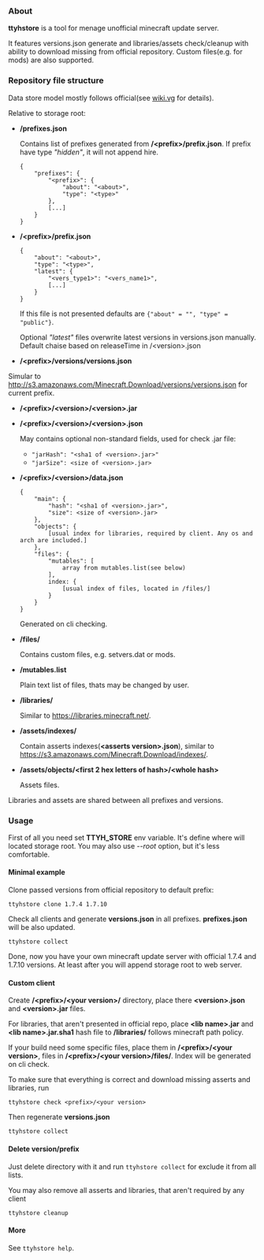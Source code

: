 ### About

**ttyhstore** is a tool for menage unofficial minecraft update server.

It features versions.json generate and libraries/assets check/cleanup with ability to download missing from official repository. Custom files(e.g. for mods) are also supported.


### Repository file structure

Data store model mostly follows official(see [wiki.vg](http://wiki.vg/Game_Files) for details).

Relative to storage root:
*   **/prefixes.json**
    
    Contains list of prefixes generated from **/&lt;prefix>/prefix.json**. If prefix have type *"hidden"*, it will not append hire.
    ```
    {
        "prefixes": {
            "<prefix>": {
                "about": "<about>",
                "type": "<type>"
            },
            [...]
        }
    }
    ```

*   **/&lt;prefix>/prefix.json**
    ```
    {
        "about": "<about>",
        "type": "<type>",
        "latest": {
            "<vers_type1>": "<vers_name1>",
            [...]
        }
    }
    ```
    
    If this file is not presented defaults are `{"about" = "", "type" = "public"}`.
    
    Optional *"latest"* files overwrite latest versions in versions.json manually. Default chaise based on releaseTime in /&lt;version>.json 
    
*   **/&lt;prefix>/versions/versions.json**

   Simular to http://s3.amazonaws.com/Minecraft.Download/versions/versions.json for current prefix.
   
*   **/&lt;prefix>/&lt;version>/&lt;version>.jar**

*   **/&lt;prefix>/&lt;version>/&lt;version>.json**
    
    May contains optional non-standard fields, used for check .jar file:
    - `"jarHash": "<sha1 of <version>.jar>"`
    - `"jarSize": <size of <version>.jar>`
    
*   **/&lt;prefix>/&lt;version>/data.json**

    ```
    {
        "main": {
            "hash": "<sha1 of <version>.jar>",
            "size": <size of <version>.jar>
        },
        "objects": {
            [usual index for libraries, required by client. Any os and arch are included.]
        },
        "files": {
			"mutables": [
				array from mutables.list(see below)
			],
			index: {
				[usual index of files, located in /files/]
			}
        }
    }
    ```
    
    Generated on cli checking.
    
*   **/files/**

    Contains custom files, e.g. setvers.dat or mods.
    
*   **/mutables.list**

    Plain text list of files, thats may be changed by user.
    
*   **/libraries/**

    Similar to https://libraries.minecraft.net/.

*   **/assets/indexes/**

    Contain asserts indexes(**&lt;asserts version>.json**), similar to https://s3.amazonaws.com/Minecraft.Download/indexes/.
    
*   **/assets/objects/&lt;first 2 hex letters of hash>/&lt;whole hash>**

    Assets files.
    
    
Libraries and assets are shared between all prefixes and versions.

### Usage

First of all you need set **TTYH_STORE** env variable. It's define where will located storage root. You may also use *--root* option, but it's less comfortable.

#### Minimal example
Clone passed versions from official repository to default prefix:
```
ttyhstore clone 1.7.4 1.7.10
```
Check all clients and generate **versions.json** in all prefixes. **prefixes.json** will be also updated.
```
ttyhstore collect
```
Done, now you have your own minecraft update server with official 1.7.4 and 1.7.10 versions. At least after you will append storage root to web server.

#### Custom client

Create **/&lt;prefix>/&lt;your version>/** directory, place there **&lt;version>.json** and **&lt;version>.jar** files.

For libraries, that aren't presented in official repo, place **&lt;lib name>.jar** and **&lt;lib name>.jar.sha1** hash file to **/libraries/** follows minecraft path policy.

If your build need some specific files, place them in **/&lt;prefix>/&lt;your version>**, files in **/&lt;prefix>/&lt;your version>/files/**. Index will be generated on cli check.

To make sure that everything is correct and download missing asserts and libraries, run
```
ttyhstore check <prefix>/<your version>
```
Then regenerate **versions.json**
```
ttyhstore collect
```

#### Delete version/prefix

Just delete directory with it and run `ttyhstore collect` for exclude it from all lists.

You may also remove all asserts and libraries, that aren't required by any client
```
ttyhstore cleanup
```

#### More

See `ttyhstore help`.